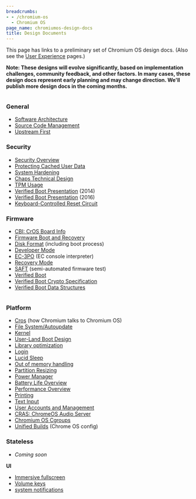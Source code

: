 ```yaml
---
breadcrumbs:
- - /chromium-os
  - Chromium OS
page_name: chromiumos-design-docs
title: Design Documents
---
```


This page has links to a preliminary set of Chromium OS design docs. (Also see
the [User Experience](/user-experience) pages.)

**Note: These designs will evolve significantly, based on implementation
challenges, community feedback, and other factors. In many cases, these design
docs represent early planning and may change direction. We'll publish more
design docs in the coming months.**

<div class="two-column-container">
<div class="column">

### General

*   [Software
            Architecture](/chromium-os/chromiumos-design-docs/software-architecture)
*   [Source Code
            Management](/chromium-os/chromiumos-design-docs/source-code-management)
*   [Upstream First](/chromium-os/chromiumos-design-docs/upstream-first)

### Security

*   [Security
            Overview](/chromium-os/chromiumos-design-docs/security-overview)
*   [Protecting Cached User
            Data](/chromium-os/chromiumos-design-docs/protecting-cached-user-data)
*   [System
            Hardening](/chromium-os/chromiumos-design-docs/system-hardening)
*   [Chaps Technical
            Design](/developers/design-documents/chaps-technical-design)
*   [TPM Usage](/developers/design-documents/tpm-usage)
*   [Verified Boot
            Presentation](https://docs.google.com/a/chromium.org/presentation/d/1HHf_0nKrceQr_NQYGMpVlYTIYF8ky-eNxP7W5Lxw94Y/present#slide=id.g341ad2000_020)
            (2014)
*   [Verified Boot
            Presentation](https://docs.google.com/presentation/d/14haBMrbpc2zlgdWmiaTlp_iDG_A8t5PTTXFMz5kqHSM/present?slide=id.g11a5e5b4cf_0_140)
            (2016)
*   [Keyboard-Controlled Reset
            Circuit](/chromium-os/chromiumos-design-docs/keyboard-controlled-reset-circuit)

### Firmware

*   [CBI: CrOS Board
            Info](https://chromium.googlesource.com/chromiumos/docs/+/HEAD/design_docs/cros_board_info.md)
*   [Firmware Boot and
            Recovery](/chromium-os/chromiumos-design-docs/firmware-boot-and-recovery)
*   [Disk Format](/chromium-os/chromiumos-design-docs/disk-format)
            (including boot process)
*   [Developer Mode](/chromium-os/chromiumos-design-docs/developer-mode)
*   [EC-3PO](/chromium-os/chromiumos-design-docs/ec-3po) (EC console
            interpreter)
*   [Recovery Mode](/chromium-os/chromiumos-design-docs/recovery-mode)
*   [SAFT](/for-testers/saft) (semi-automated firmware test)
*   [Verified Boot](/chromium-os/chromiumos-design-docs/verified-boot)
*   [Verified Boot Crypto
            Specification](/chromium-os/chromiumos-design-docs/verified-boot-crypto)
*   [Verified Boot Data
            Structures](/chromium-os/chromiumos-design-docs/verified-boot-data-structures)

</div>
<div class="column">

### Platform

*   [Cros](/chromium-os/chromiumos-design-docs/chromium-os-libcros) (how
            Chromium talks to Chromium OS)
*   [File
            System/Autoupdate](/chromium-os/chromiumos-design-docs/filesystem-autoupdate)
*   [Kernel](/chromium-os/chromiumos-design-docs/chromium-os-kernel)
*   [User-Land Boot
            Design](/chromium-os/chromiumos-design-docs/boot-design)
*   [Library
            optimization](/chromium-os/chromiumos-design-docs/library-optimization)
*   [Login](/chromium-os/chromiumos-design-docs/login)
*   [Lucid Sleep](/chromium-os/chromiumos-design-docs/lucid-sleep)
*   [Out of memory
            handling](/chromium-os/chromiumos-design-docs/out-of-memory-handling)
*   [Partition
            Resizing](/chromium-os/chromiumos-design-docs/partition-resizing)
*   [Power
            Manager](https://chromium.googlesource.com/chromiumos/platform2/+/HEAD/power_manager/README.md)
*   [Battery Life
            Overview](/chromium-os/chromiumos-design-docs/chrome-os-battery-life-overview)
*   [Performance
            Overview](/chromium-os/chromiumos-design-docs/chrome-os-performance-overview)
*   [Printing](http://www.chromium.org/chromium-os/chromiumos-design-docs/chromium-os-printing-design)
*   [Text Input](/chromium-os/chromiumos-design-docs/text-input)
*   [User Accounts and
            Management](/chromium-os/chromiumos-design-docs/user-accounts-and-management)
*   [CRAS: ChromeOS Audio
            Server](/chromium-os/chromiumos-design-docs/cras-chromeos-audio-server)
*   [Chromium OS
            Cgroups](/chromium-os/chromiumos-design-docs/chromium-os-cgroups)
*   [Unified
            Builds](https://docs.google.com/document/d/1zonifFp8UpE6ISxsnzUrUb9ikx1pXeqs0UzW08ce6aY/edit#heading=h.guvbepjyp0oj)
            (Chrome OS config)

### Stateless

*   *Coming soon*

**UI**

*   [Immersive
            fullscreen](/developers/design-documents/immersive-fullscreen)
*   [Volume
            keys](/chromium-os/chromiumos-design-docs/chrome-os-volume-keys)
*   [system
            notifications](/chromium-os/chromiumos-design-docs/system-notifications)

</div>
</div>